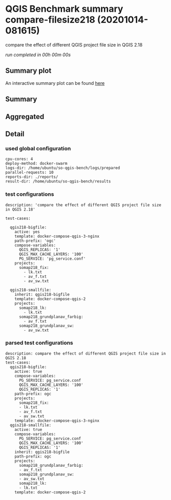 # QGIS Benchmark summary compare-filesize218 (20201014-081615)


compare the effect of different QGIS project file size in QGIS 2.18

_run completed in 00h 00m 00s_
## Summary plot
An interactive summary plot can be found [here](report_compare-filesize218_20201014-081615_plot.html)

## Summary


## Aggregated


## Detail


### used global configuration

```
cpu-cores: 4
deploy-method: docker-swarm
logs-dir: /home/ubuntu/so-qgis-bench/logs/prepared
parallel-requests: 10
reports-dir: ./reports/
result-dir: /home/ubuntu/so-qgis-bench/results

```
### test configurations

```
description: 'compare the effect of different QGIS project file size in QGIS 2.18'

test-cases:

  qgis218-bigfile:
    active: yes
    template: docker-compose-qgis-3-nginx
    path-prefix: 'ogc'
    compose-variables:
      QGIS_REPLICAS: '1'
      QGIS_MAX_CACHE_LAYERS: '100'
      PG_SERVICE: 'pg_service.conf'
    projects:
      somap218_fix:
        - lk.txt
        - av_f.txt
        - av_sw.txt

  qgis218-smallfile:
    inherit: qgis218-bigfile
    template: docker-compose-qgis-2
    projects:
      somap218_lk:
        - lk.txt
      somap218_grundplanav_farbig:
        - av_f.txt
      somap218_grundplanav_sw:
        - av_sw.txt

```
### parsed test configurations

```
description: compare the effect of different QGIS project file size in QGIS 2.18
test-cases:
  qgis218-bigfile:
    active: true
    compose-variables:
      PG_SERVICE: pg_service.conf
      QGIS_MAX_CACHE_LAYERS: '100'
      QGIS_REPLICAS: '1'
    path-prefix: ogc
    projects:
      somap218_fix:
      - lk.txt
      - av_f.txt
      - av_sw.txt
    template: docker-compose-qgis-3-nginx
  qgis218-smallfile:
    active: true
    compose-variables:
      PG_SERVICE: pg_service.conf
      QGIS_MAX_CACHE_LAYERS: '100'
      QGIS_REPLICAS: '1'
    inherit: qgis218-bigfile
    path-prefix: ogc
    projects:
      somap218_grundplanav_farbig:
      - av_f.txt
      somap218_grundplanav_sw:
      - av_sw.txt
      somap218_lk:
      - lk.txt
    template: docker-compose-qgis-2

```